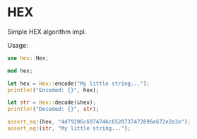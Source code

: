 # HEX
Simple HEX algorithm impl.

Usage: 
```Rust
use hex::Hex;

mod hex;

let hex = Hex::encode("My little string...");
println!("Encoded: {}", hex);

let str = Hex::decode(&hex);
println!("Decoded: {}", str);

assert_eq!(hex, "4d79206c6974746c6520737472696e672e2e2e");
assert_eq!(str, "My little string...");
